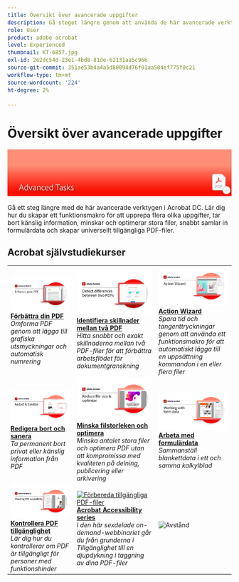 ```yaml
---
title: Översikt över avancerade uppgifter
description: Gå steget längre genom att använda de här avancerade verktygen i Acrobat
role: User
product: adobe acrobat
level: Experienced
thumbnail: KT-6857.jpg
exl-id: 2e2dc54d-23e1-4bd8-81de-62131aa5c966
source-git-commit: 351ae53b4a4a5d80094d76f01aa504ef775f0c21
workflow-type: tm+mt
source-wordcount: '224'
ht-degree: 2%

---
```


# Översikt över avancerade uppgifter

![Acrobat Getting Started Image](../assets/Hero-AdvancedTasks.png)

Gå ett steg längre med de här avancerade verktygen i Acrobat DC. Lär dig hur du skapar ett funktionsmakro för att upprepa flera olika uppgifter, tar bort känslig information, minskar och optimerar stora filer, snabbt samlar in formulärdata och skapar universellt tillgängliga PDF-filer.

## Acrobat självstudiekurser

<table style="table-layout:fixed">
<tr>
  <td>
    <a href="enhance.md">
      <img alt="Förbättra din PDF" src="../assets/Enhance_1280.png" />
    </a>
    <div>
    <a href="enhance.md"><strong>Förbättra din PDF</strong></a>
    </div>
    <em>Omforma PDF genom att lägga till grafiska utsmyckningar och automatisk numrering</em>
    <br>
  </td>
  <td>
    <a href="compare.md">
      <img alt="Identifiera skillnader mellan två PDF" src="../assets/Compare_1280.png" />
    </a>
    <div>
    <a href="compare.md"><strong>Identifiera skillnader mellan två PDF</strong></a>
    </div>
    <em>Hitta snabbt och exakt skillnaderna mellan två PDF-filer för att förbättra arbetsflödet för dokumentgranskning</em>
    <br>
  </td>
  <td>
    <a href="action.md">
      <img alt="Action Wizard" src="../assets/Action.jpg" />
    </a>
    <div>
    <a href="action.md"><strong>Action Wizard</strong></a>
    </div>
    <em>Spara tid och tangenttryckningar genom att använda ett funktionsmakro för att automatiskt lägga till en uppsättning kommandon i en eller flera filer</em>
    <br>
  </td>  
</tr>
<tr>
  <td>
    <a href="redact.md">
      <img alt="Redigera bort och sanera" src="../assets/Redact.jpg" />
    </a>
    <div>
    <a href="redact.md"><strong>Redigera bort och sanera</strong></a>
    </div>
    <em>Ta permanent bort privat eller känslig information från PDF</em>
    <br>
  </td>
  <td>
    <a href="reduce.md">
      <img alt="Minska filstorleken och optimera" src="../assets/Reduce.jpg" />
    </a>
    <div>
    <a href="reduce.md"><strong>Minska filstorleken och optimera</strong></a>
    </div>
    <em>Minska antalet stora filer och optimera PDF utan att kompromissa med kvaliteten på delning, publicering eller arkivering</em>
    <br>
  </td>
  <td>
    <a href="formdata.md">
      <img alt="Action Wizard" src="../assets/FormData.jpg" />
    </a>
    <div>
    <a href="formdata.md"><strong>Arbeta med formulärdata</strong></a>
    </div>
    <em>Sammanställ blankettdata i ett och samma kalkylblad</em>
    <br>
  </td>
</tr>
<tr>
  <td>
    <a href="accessibility.md">
      <img alt="Kontrollera PDF tillgänglighet" src="../assets/Checkingaccessible_1280.jpg" />
    </a>
    <div>
    <a href="accessibility.md"><strong>Kontrollera PDF tillgänglighet</strong></a>
    </div>
    <em>Lär dig hur du kontrollerar om PDF är tillgängligt för personer med funktionshinder</em>
    <br>
  </td>
  <td>
    <a href="accessibility-series.md">
      <img alt="Förbereda tillgängliga PDF-filer" src="../assets/Accessibilityseries_1280.png" />
    </a>
    <div>
    <a href="accessibility-series.md"><strong>Acrobat Accessibility series</strong></a>
    </div>
    <em>I den här sexdelade on-demand-webbinariet går du från grunderna i Tillgänglighet till en djupdykning i taggning av dina PDF-filer</em>
    <br>
  </td>
  <td>
   <img alt="Avstånd" src="../assets/Whitespacer.png" />
    <div>
    <br>
  </td>
</tr>
</table>
